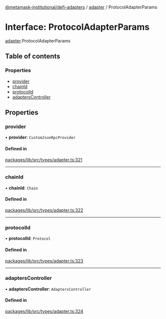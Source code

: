 [@metamask-institutional/defi-adapters](../README.md) / [adapter](../modules/adapter.md) / ProtocolAdapterParams

# Interface: ProtocolAdapterParams

[adapter](../modules/adapter.md).ProtocolAdapterParams

## Table of contents

### Properties

- [provider](adapter.ProtocolAdapterParams.md#provider)
- [chainId](adapter.ProtocolAdapterParams.md#chainid)
- [protocolId](adapter.ProtocolAdapterParams.md#protocolid)
- [adaptersController](adapter.ProtocolAdapterParams.md#adapterscontroller)

## Properties

### provider

• **provider**: `CustomJsonRpcProvider`

#### Defined in

[packages/lib/src/types/adapter.ts:321](https://github.com/consensys-vertical-apps/mmi-defi-adapters/blob/main/packages/lib/src/types/adapter.ts#L321)

___

### chainId

• **chainId**: `Chain`

#### Defined in

[packages/lib/src/types/adapter.ts:322](https://github.com/consensys-vertical-apps/mmi-defi-adapters/blob/main/packages/lib/src/types/adapter.ts#L322)

___

### protocolId

• **protocolId**: `Protocol`

#### Defined in

[packages/lib/src/types/adapter.ts:323](https://github.com/consensys-vertical-apps/mmi-defi-adapters/blob/main/packages/lib/src/types/adapter.ts#L323)

___

### adaptersController

• **adaptersController**: `AdaptersController`

#### Defined in

[packages/lib/src/types/adapter.ts:324](https://github.com/consensys-vertical-apps/mmi-defi-adapters/blob/main/packages/lib/src/types/adapter.ts#L324)
